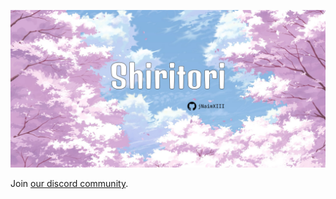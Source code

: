 [![GitHub Banner](./.github/GitHub%20Banner.jpg)](https://github.com/jNaimXIII/Shiritori)

Join [our discord community](https://discord.gg/cEfeD9fYcF).
